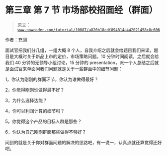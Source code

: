 # 第三章 第 7 节 市场部校招面经（群面）

> 原文：[`www.nowcoder.com/tutorial/10087/a820b18cdf894814a442021458c8c606`](https://www.nowcoder.com/tutorial/10087/a820b18cdf894814a442021458c8c606)

作者：充阔  

面试官把我们分几组，一组大概 8 个人，自我介绍之后就会给题目我们来读，题目是大概时关于新品上市的定价，市场策略问题。10 分钟时间阅读，之后就会给我们 40 分钟的无领导小组讨论，15 分钟的 presentation，派一个人总结之后就是面试官来单面问我们问题就是关于一些群面中的细节问题：

1，你认为刚刚的群面环节，你认为谁做得最好？

2，你觉得刚刚谁做得最不好？

3，为什么选择达能？

4，你可以利润计算的细节吗？

5，你觉得这个产品的目标人群是那些？

6，你认为自己刚刚群面那些做得不够好？

问到的就是关于你对群面问题的解决的思路吧，有一说一，认真点就还算觉得还好吧。